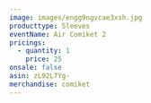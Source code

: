 ```yaml
---
image: images/engg9ngvcae3xsh.jpg
producttype: Sleeves
eventName: Air Comiket 2
pricings:
  - quantity: 1
    price: 25
onsale: false
asin: zL92L7Yg-
merchandise: comiket
---
```

